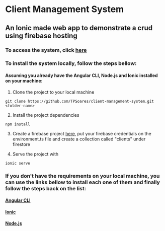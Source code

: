 # Client Management System

## An Ionic made web app to demonstrate a crud using firebase hosting

### To access the system, click [here](https://client-management-system-57e55.web.app/clients)

### To install the system locally, follow the steps bellow:

#### Assuming you already have the Angular CLI, Node.js and Ionic installed on your machine:

1. Clone the project to your local machine
```shel
git clone https://github.com/TPSoares/client-management-system.git <folder-name>
```
2. Install the project dependencies
```shell
npm install
```

3. Create a firebase project [here](https://console.firebase.google.com/), put your firebase credentials on the environment.ts file and create a collection called "clients" under firestore

4. Serve the project with
```shell
ionic serve
```

### If you don't have the requirements on your local machine, you can use the links bellow to install each one of them and finally follow the steps back on the list:

#### [Angular CLI](https://angular.io/cli)
#### [Ionic](https://ionicframework.com/docs/angular/your-first-app)
#### [Node.js](https://nodejs.org/en/download/)

